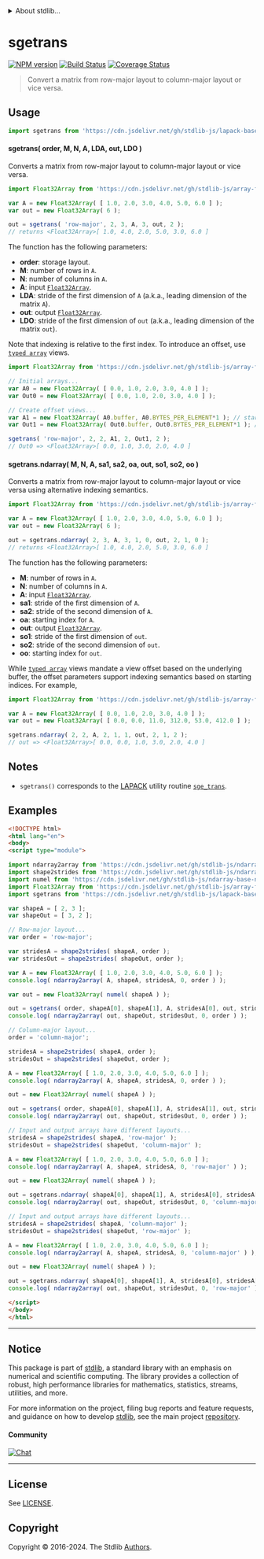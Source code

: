 <!--

@license Apache-2.0

Copyright (c) 2024 The Stdlib Authors.

Licensed under the Apache License, Version 2.0 (the "License");
you may not use this file except in compliance with the License.
You may obtain a copy of the License at

   http://www.apache.org/licenses/LICENSE-2.0

Unless required by applicable law or agreed to in writing, software
distributed under the License is distributed on an "AS IS" BASIS,
WITHOUT WARRANTIES OR CONDITIONS OF ANY KIND, either express or implied.
See the License for the specific language governing permissions and
limitations under the License.

-->


<details>
  <summary>
    About stdlib...
  </summary>
  <p>We believe in a future in which the web is a preferred environment for numerical computation. To help realize this future, we've built stdlib. stdlib is a standard library, with an emphasis on numerical and scientific computation, written in JavaScript (and C) for execution in browsers and in Node.js.</p>
  <p>The library is fully decomposable, being architected in such a way that you can swap out and mix and match APIs and functionality to cater to your exact preferences and use cases.</p>
  <p>When you use stdlib, you can be absolutely certain that you are using the most thorough, rigorous, well-written, studied, documented, tested, measured, and high-quality code out there.</p>
  <p>To join us in bringing numerical computing to the web, get started by checking us out on <a href="https://github.com/stdlib-js/stdlib">GitHub</a>, and please consider <a href="https://opencollective.com/stdlib">financially supporting stdlib</a>. We greatly appreciate your continued support!</p>
</details>

# sgetrans

[![NPM version][npm-image]][npm-url] [![Build Status][test-image]][test-url] [![Coverage Status][coverage-image]][coverage-url] <!-- [![dependencies][dependencies-image]][dependencies-url] -->

> Convert a matrix from row-major layout to column-major layout or vice versa.

<section class = "usage">

## Usage

```javascript
import sgetrans from 'https://cdn.jsdelivr.net/gh/stdlib-js/lapack-base-sge-trans@esm/index.mjs';
```

#### sgetrans( order, M, N, A, LDA, out, LDO )

Converts a matrix from row-major layout to column-major layout or vice versa.

```javascript
import Float32Array from 'https://cdn.jsdelivr.net/gh/stdlib-js/array-float32@esm/index.mjs';

var A = new Float32Array( [ 1.0, 2.0, 3.0, 4.0, 5.0, 6.0 ] );
var out = new Float32Array( 6 );

out = sgetrans( 'row-major', 2, 3, A, 3, out, 2 );
// returns <Float32Array>[ 1.0, 4.0, 2.0, 5.0, 3.0, 6.0 ]
```

The function has the following parameters:

-   **order**: storage layout.
-   **M**: number of rows in `A`.
-   **N**: number of columns in `A`.
-   **A**: input [`Float32Array`][mdn-float32array].
-   **LDA**: stride of the first dimension of `A` (a.k.a., leading dimension of the matrix `A`).
-   **out**: output [`Float32Array`][mdn-float32array].
-   **LDO**: stride of the first dimension of `out` (a.k.a., leading dimension of the matrix `out`).

Note that indexing is relative to the first index. To introduce an offset, use [`typed array`][mdn-typed-array] views.

<!-- eslint-disable stdlib/capitalized-comments -->

```javascript
import Float32Array from 'https://cdn.jsdelivr.net/gh/stdlib-js/array-float32@esm/index.mjs';

// Initial arrays...
var A0 = new Float32Array( [ 0.0, 1.0, 2.0, 3.0, 4.0 ] );
var Out0 = new Float32Array( [ 0.0, 1.0, 2.0, 3.0, 4.0 ] );

// Create offset views...
var A1 = new Float32Array( A0.buffer, A0.BYTES_PER_ELEMENT*1 ); // start at 2nd element
var Out1 = new Float32Array( Out0.buffer, Out0.BYTES_PER_ELEMENT*1 ); // start at 2nd element

sgetrans( 'row-major', 2, 2, A1, 2, Out1, 2 );
// Out0 => <Float32Array>[ 0.0, 1.0, 3.0, 2.0, 4.0 ]
```

#### sgetrans.ndarray( M, N, A, sa1, sa2, oa, out, so1, so2, oo )

Converts a matrix from row-major layout to column-major layout or vice versa using alternative indexing semantics.

```javascript
import Float32Array from 'https://cdn.jsdelivr.net/gh/stdlib-js/array-float32@esm/index.mjs';

var A = new Float32Array( [ 1.0, 2.0, 3.0, 4.0, 5.0, 6.0 ] );
var out = new Float32Array( 6 );

out = sgetrans.ndarray( 2, 3, A, 3, 1, 0, out, 2, 1, 0 );
// returns <Float32Array>[ 1.0, 4.0, 2.0, 5.0, 3.0, 6.0 ]
```

The function has the following parameters:

-   **M**: number of rows in `A`.
-   **N**: number of columns in `A`.
-   **A**: input [`Float32Array`][mdn-float32array].
-   **sa1**: stride of the first dimension of `A`.
-   **sa2**: stride of the second dimension of `A`.
-   **oa**: starting index for `A`.
-   **out**: output [`Float32Array`][mdn-float32array].
-   **so1**: stride of the first dimension of `out`.
-   **so2**: stride of the second dimension of `out`.
-   **oo**: starting index for `out`.

While [`typed array`][mdn-typed-array] views mandate a view offset based on the underlying buffer, the offset parameters support indexing semantics based on starting indices. For example,

```javascript
import Float32Array from 'https://cdn.jsdelivr.net/gh/stdlib-js/array-float32@esm/index.mjs';

var A = new Float32Array( [ 0.0, 1.0, 2.0, 3.0, 4.0 ] );
var out = new Float32Array( [ 0.0, 0.0, 11.0, 312.0, 53.0, 412.0 ] );

sgetrans.ndarray( 2, 2, A, 2, 1, 1, out, 2, 1, 2 );
// out => <Float32Array>[ 0.0, 0.0, 1.0, 3.0, 2.0, 4.0 ]
```

</section>

<!-- /.usage -->

<section class="notes">

## Notes

-   `sgetrans()` corresponds to the [LAPACK][lapack] utility routine [`sge_trans`][lapack-sge-trans].

</section>

<!-- /.notes -->

<section class="examples">

## Examples

<!-- eslint-disable max-len -->

<!-- eslint no-undef: "error" -->

```html
<!DOCTYPE html>
<html lang="en">
<body>
<script type="module">

import ndarray2array from 'https://cdn.jsdelivr.net/gh/stdlib-js/ndarray-base-to-array@esm/index.mjs';
import shape2strides from 'https://cdn.jsdelivr.net/gh/stdlib-js/ndarray-base-shape2strides@esm/index.mjs';
import numel from 'https://cdn.jsdelivr.net/gh/stdlib-js/ndarray-base-numel@esm/index.mjs';
import Float32Array from 'https://cdn.jsdelivr.net/gh/stdlib-js/array-float32@esm/index.mjs';
import sgetrans from 'https://cdn.jsdelivr.net/gh/stdlib-js/lapack-base-sge-trans@esm/index.mjs';

var shapeA = [ 2, 3 ];
var shapeOut = [ 3, 2 ];

// Row-major layout...
var order = 'row-major';

var stridesA = shape2strides( shapeA, order );
var stridesOut = shape2strides( shapeOut, order );

var A = new Float32Array( [ 1.0, 2.0, 3.0, 4.0, 5.0, 6.0 ] );
console.log( ndarray2array( A, shapeA, stridesA, 0, order ) );

var out = new Float32Array( numel( shapeA ) );

out = sgetrans( order, shapeA[0], shapeA[1], A, stridesA[0], out, stridesOut[0] );
console.log( ndarray2array( out, shapeOut, stridesOut, 0, order ) );

// Column-major layout...
order = 'column-major';

stridesA = shape2strides( shapeA, order );
stridesOut = shape2strides( shapeOut, order );

A = new Float32Array( [ 1.0, 2.0, 3.0, 4.0, 5.0, 6.0 ] );
console.log( ndarray2array( A, shapeA, stridesA, 0, order ) );

out = new Float32Array( numel( shapeA ) );

out = sgetrans( order, shapeA[0], shapeA[1], A, stridesA[1], out, stridesOut[1] );
console.log( ndarray2array( out, shapeOut, stridesOut, 0, order ) );

// Input and output arrays have different layouts...
stridesA = shape2strides( shapeA, 'row-major' );
stridesOut = shape2strides( shapeOut, 'column-major' );

A = new Float32Array( [ 1.0, 2.0, 3.0, 4.0, 5.0, 6.0 ] );
console.log( ndarray2array( A, shapeA, stridesA, 0, 'row-major' ) );

out = new Float32Array( numel( shapeA ) );

out = sgetrans.ndarray( shapeA[0], shapeA[1], A, stridesA[0], stridesA[1], 0, out, stridesOut[0], stridesOut[1], 0 );
console.log( ndarray2array( out, shapeOut, stridesOut, 0, 'column-major' ) );

// Input and output arrays have different layouts...
stridesA = shape2strides( shapeA, 'column-major' );
stridesOut = shape2strides( shapeOut, 'row-major' );

A = new Float32Array( [ 1.0, 2.0, 3.0, 4.0, 5.0, 6.0 ] );
console.log( ndarray2array( A, shapeA, stridesA, 0, 'column-major' ) );

out = new Float32Array( numel( shapeA ) );

out = sgetrans.ndarray( shapeA[0], shapeA[1], A, stridesA[0], stridesA[1], 0, out, stridesOut[0], stridesOut[1], 0 );
console.log( ndarray2array( out, shapeOut, stridesOut, 0, 'row-major' ) );

</script>
</body>
</html>
```

</section>

<!-- /.examples -->

<!-- C interface documentation. -->



<!-- Section for related `stdlib` packages. Do not manually edit this section, as it is automatically populated. -->

<section class="related">

</section>

<!-- /.related -->

<!-- Section for all links. Make sure to keep an empty line after the `section` element and another before the `/section` close. -->


<section class="main-repo" >

* * *

## Notice

This package is part of [stdlib][stdlib], a standard library with an emphasis on numerical and scientific computing. The library provides a collection of robust, high performance libraries for mathematics, statistics, streams, utilities, and more.

For more information on the project, filing bug reports and feature requests, and guidance on how to develop [stdlib][stdlib], see the main project [repository][stdlib].

#### Community

[![Chat][chat-image]][chat-url]

---

## License

See [LICENSE][stdlib-license].


## Copyright

Copyright &copy; 2016-2024. The Stdlib [Authors][stdlib-authors].

</section>

<!-- /.stdlib -->

<!-- Section for all links. Make sure to keep an empty line after the `section` element and another before the `/section` close. -->

<section class="links">

[npm-image]: http://img.shields.io/npm/v/@stdlib/lapack-base-sge-trans.svg
[npm-url]: https://npmjs.org/package/@stdlib/lapack-base-sge-trans

[test-image]: https://github.com/stdlib-js/lapack-base-sge-trans/actions/workflows/test.yml/badge.svg?branch=main
[test-url]: https://github.com/stdlib-js/lapack-base-sge-trans/actions/workflows/test.yml?query=branch:main

[coverage-image]: https://img.shields.io/codecov/c/github/stdlib-js/lapack-base-sge-trans/main.svg
[coverage-url]: https://codecov.io/github/stdlib-js/lapack-base-sge-trans?branch=main

<!--

[dependencies-image]: https://img.shields.io/david/stdlib-js/lapack-base-sge-trans.svg
[dependencies-url]: https://david-dm.org/stdlib-js/lapack-base-sge-trans/main

-->

[chat-image]: https://img.shields.io/gitter/room/stdlib-js/stdlib.svg
[chat-url]: https://app.gitter.im/#/room/#stdlib-js_stdlib:gitter.im

[stdlib]: https://github.com/stdlib-js/stdlib

[stdlib-authors]: https://github.com/stdlib-js/stdlib/graphs/contributors

[umd]: https://github.com/umdjs/umd
[es-module]: https://developer.mozilla.org/en-US/docs/Web/JavaScript/Guide/Modules

[deno-url]: https://github.com/stdlib-js/lapack-base-sge-trans/tree/deno
[deno-readme]: https://github.com/stdlib-js/lapack-base-sge-trans/blob/deno/README.md
[umd-url]: https://github.com/stdlib-js/lapack-base-sge-trans/tree/umd
[umd-readme]: https://github.com/stdlib-js/lapack-base-sge-trans/blob/umd/README.md
[esm-url]: https://github.com/stdlib-js/lapack-base-sge-trans/tree/esm
[esm-readme]: https://github.com/stdlib-js/lapack-base-sge-trans/blob/esm/README.md
[branches-url]: https://github.com/stdlib-js/lapack-base-sge-trans/blob/main/branches.md

[stdlib-license]: https://raw.githubusercontent.com/stdlib-js/lapack-base-sge-trans/main/LICENSE

[lapack]: https://www.netlib.org/lapack/explore-html/

[lapack-sge-trans]: https://github.com/OpenMathLib/OpenBLAS/blob/develop/lapack-netlib/LAPACKE/utils/lapacke_sge_trans.c

[mdn-float32array]: https://developer.mozilla.org/en-US/docs/Web/JavaScript/Reference/Global_Objects/Float32Array

[mdn-typed-array]: https://developer.mozilla.org/en-US/docs/Web/JavaScript/Reference/Global_Objects/TypedArray

</section>

<!-- /.links -->
